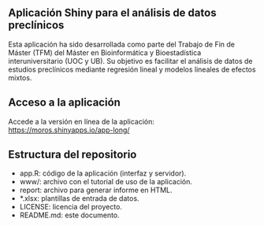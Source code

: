 ## Aplicación Shiny para el análisis de datos preclínicos

Esta aplicación ha sido desarrollada como parte del Trabajo de Fin de Máster (TFM) del Máster en Bioinformática y Bioestadística interuniversitario (UOC y UB).
Su objetivo es facilitar el análisis de datos de estudios preclínicos mediante regresión lineal y modelos lineales de efectos mixtos.

## Acceso a la aplicación

Accede a la versión en línea de la aplicación: https://moros.shinyapps.io/app-long/

## Estructura del repositorio

- app.R: código de la aplicación (interfaz y servidor).
- www/: archivo con el tutorial de uso de la aplicación.
- report: archivo para generar informe en HTML.
- *.xlsx: plantillas de entrada de datos.
- LICENSE: licencia del proyecto.
- README.md: este documento.
